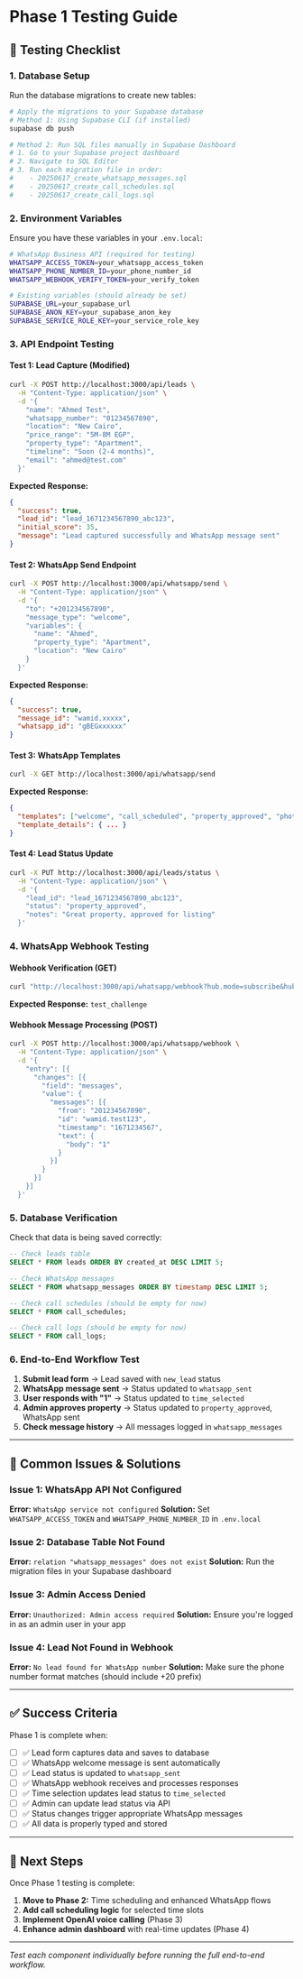# Phase 1 Testing Guide

## 🧪 **Testing Checklist**

### **1. Database Setup**
Run the database migrations to create new tables:

```bash
# Apply the migrations to your Supabase database
# Method 1: Using Supabase CLI (if installed)
supabase db push

# Method 2: Run SQL files manually in Supabase Dashboard
# 1. Go to your Supabase project dashboard
# 2. Navigate to SQL Editor
# 3. Run each migration file in order:
#    - 20250617_create_whatsapp_messages.sql
#    - 20250617_create_call_schedules.sql  
#    - 20250617_create_call_logs.sql
```

### **2. Environment Variables**
Ensure you have these variables in your `.env.local`:

```bash
# WhatsApp Business API (required for testing)
WHATSAPP_ACCESS_TOKEN=your_whatsapp_access_token
WHATSAPP_PHONE_NUMBER_ID=your_phone_number_id
WHATSAPP_WEBHOOK_VERIFY_TOKEN=your_verify_token

# Existing variables (should already be set)
SUPABASE_URL=your_supabase_url
SUPABASE_ANON_KEY=your_supabase_anon_key
SUPABASE_SERVICE_ROLE_KEY=your_service_role_key
```

### **3. API Endpoint Testing**

#### **Test 1: Lead Capture (Modified)**
```bash
curl -X POST http://localhost:3000/api/leads \
  -H "Content-Type: application/json" \
  -d '{
    "name": "Ahmed Test",
    "whatsapp_number": "01234567890",
    "location": "New Cairo",
    "price_range": "5M-8M EGP",
    "property_type": "Apartment",
    "timeline": "Soon (2-4 months)",
    "email": "ahmed@test.com"
  }'
```

**Expected Response:**
```json
{
  "success": true,
  "lead_id": "lead_1671234567890_abc123",
  "initial_score": 35,
  "message": "Lead captured successfully and WhatsApp message sent"
}
```

#### **Test 2: WhatsApp Send Endpoint**
```bash
curl -X POST http://localhost:3000/api/whatsapp/send \
  -H "Content-Type: application/json" \
  -d '{
    "to": "+201234567890",
    "message_type": "welcome",
    "variables": {
      "name": "Ahmed",
      "property_type": "Apartment",
      "location": "New Cairo"
    }
  }'
```

**Expected Response:**
```json
{
  "success": true,
  "message_id": "wamid.xxxxx",
  "whatsapp_id": "gBEGxxxxxx"
}
```

#### **Test 3: WhatsApp Templates**
```bash
curl -X GET http://localhost:3000/api/whatsapp/send
```

**Expected Response:**
```json
{
  "templates": ["welcome", "call_scheduled", "property_approved", "photographer_scheduling", "property_rejected"],
  "template_details": { ... }
}
```

#### **Test 4: Lead Status Update**
```bash
curl -X PUT http://localhost:3000/api/leads/status \
  -H "Content-Type: application/json" \
  -d '{
    "lead_id": "lead_1671234567890_abc123",
    "status": "property_approved",
    "notes": "Great property, approved for listing"
  }'
```

### **4. WhatsApp Webhook Testing**

#### **Webhook Verification (GET)**
```bash
curl "http://localhost:3000/api/whatsapp/webhook?hub.mode=subscribe&hub.verify_token=your_verify_token&hub.challenge=test_challenge"
```

**Expected Response:** `test_challenge`

#### **Webhook Message Processing (POST)**
```bash
curl -X POST http://localhost:3000/api/whatsapp/webhook \
  -H "Content-Type: application/json" \
  -d '{
    "entry": [{
      "changes": [{
        "field": "messages",
        "value": {
          "messages": [{
            "from": "201234567890",
            "id": "wamid.test123",
            "timestamp": "1671234567",
            "text": {
              "body": "1"
            }
          }]
        }
      }]
    }]
  }'
```

### **5. Database Verification**

Check that data is being saved correctly:

```sql
-- Check leads table
SELECT * FROM leads ORDER BY created_at DESC LIMIT 5;

-- Check WhatsApp messages
SELECT * FROM whatsapp_messages ORDER BY timestamp DESC LIMIT 5;

-- Check call schedules (should be empty for now)
SELECT * FROM call_schedules;

-- Check call logs (should be empty for now)
SELECT * FROM call_logs;
```

### **6. End-to-End Workflow Test**

1. **Submit lead form** → Lead saved with `new_lead` status
2. **WhatsApp message sent** → Status updated to `whatsapp_sent`
3. **User responds with "1"** → Status updated to `time_selected`
4. **Admin approves property** → Status updated to `property_approved`, WhatsApp sent
5. **Check message history** → All messages logged in `whatsapp_messages`

---

## 🚨 **Common Issues & Solutions**

### **Issue 1: WhatsApp API Not Configured**
**Error:** `WhatsApp service not configured`
**Solution:** Set `WHATSAPP_ACCESS_TOKEN` and `WHATSAPP_PHONE_NUMBER_ID` in `.env.local`

### **Issue 2: Database Table Not Found**
**Error:** `relation "whatsapp_messages" does not exist`
**Solution:** Run the migration files in your Supabase dashboard

### **Issue 3: Admin Access Denied**
**Error:** `Unauthorized: Admin access required`
**Solution:** Ensure you're logged in as an admin user in your app

### **Issue 4: Lead Not Found in Webhook**
**Error:** `No lead found for WhatsApp number`
**Solution:** Make sure the phone number format matches (should include +20 prefix)

---

## ✅ **Success Criteria**

Phase 1 is complete when:
- [ ] ✅ Lead form captures data and saves to database
- [ ] ✅ WhatsApp welcome message is sent automatically
- [ ] ✅ Lead status is updated to `whatsapp_sent`
- [ ] ✅ WhatsApp webhook receives and processes responses
- [ ] ✅ Time selection updates lead status to `time_selected`
- [ ] ✅ Admin can update lead status via API
- [ ] ✅ Status changes trigger appropriate WhatsApp messages
- [ ] ✅ All data is properly typed and stored

---

## 🎯 **Next Steps**

Once Phase 1 testing is complete:
1. **Move to Phase 2:** Time scheduling and enhanced WhatsApp flows
2. **Add call scheduling logic** for selected time slots
3. **Implement OpenAI voice calling** (Phase 3)
4. **Enhance admin dashboard** with real-time updates (Phase 4)

---

*Test each component individually before running the full end-to-end workflow.*